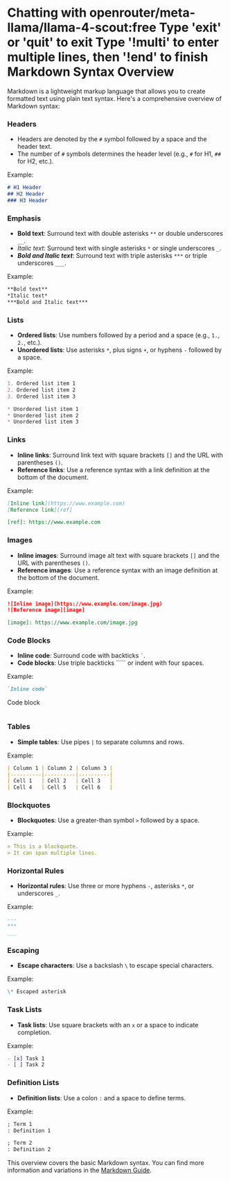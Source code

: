 Chatting with openrouter/meta-llama/llama-4-scout:free
Type 'exit' or 'quit' to exit
Type '!multi' to enter multiple lines, then '!end' to finish
**Markdown Syntax Overview**
==========================

Markdown is a lightweight markup language that allows you to create formatted text using plain text syntax. Here's a comprehensive overview of Markdown syntax:

### Headers

* Headers are denoted by the `#` symbol followed by a space and the header text.
* The number of `#` symbols determines the header level (e.g., `#` for H1, `##` for H2, etc.).

Example:
```markdown
# H1 Header
## H2 Header
### H3 Header
```

### Emphasis

* **Bold text**: Surround text with double asterisks `**` or double underscores `__`.
* *Italic text*: Surround text with single asterisks `*` or single underscores `_`.
* ***Bold and Italic text***: Surround text with triple asterisks `***` or triple underscores `___`.

Example:
```markdown
**Bold text**
*Italic text*
***Bold and Italic text***
```

### Lists

* **Ordered lists**: Use numbers followed by a period and a space (e.g., `1.`, `2.`, etc.).
* **Unordered lists**: Use asterisks `*`, plus signs `+`, or hyphens `-` followed by a space.

Example:
```markdown
1. Ordered list item 1
2. Ordered list item 2
3. Ordered list item 3

* Unordered list item 1
* Unordered list item 2
* Unordered list item 3
```

### Links

* **Inline links**: Surround link text with square brackets `[]` and the URL with parentheses `()`.
* **Reference links**: Use a reference syntax with a link definition at the bottom of the document.

Example:
```markdown
[Inline link](https://www.example.com)
[Reference link][ref]

[ref]: https://www.example.com
```

### Images

* **Inline images**: Surround image alt text with square brackets `[]` and the URL with parentheses `()`.
* **Reference images**: Use a reference syntax with an image definition at the bottom of the document.

Example:
```markdown
![Inline image](https://www.example.com/image.jpg)
![Reference image][image]

[image]: https://www.example.com/image.jpg
```

### Code Blocks

* **Inline code**: Surround code with backticks `` ` ``.
* **Code blocks**: Use triple backticks ````` or indent with four spaces.

Example:
```markdown
`Inline code`

```
Code block
```
```

### Tables

* **Simple tables**: Use pipes `|` to separate columns and rows.

Example:
```markdown
| Column 1 | Column 2 | Column 3 |
|----------|----------|----------|
| Cell 1   | Cell 2   | Cell 3   |
| Cell 4   | Cell 5   | Cell 6   |
```

### Blockquotes

* **Blockquotes**: Use a greater-than symbol `>` followed by a space.

Example:
```markdown
> This is a blockquote.
> It can span multiple lines.
```

### Horizontal Rules

* **Horizontal rules**: Use three or more hyphens `-`, asterisks `*`, or underscores `_`.

Example:
```markdown
---
***
___
```

### Escaping

* **Escape characters**: Use a backslash `\` to escape special characters.

Example:
```markdown
\* Escaped asterisk
```

### Task Lists

* **Task lists**: Use square brackets with an `x` or a space to indicate completion.

Example:
```markdown
- [x] Task 1
- [ ] Task 2
```

### Definition Lists

* **Definition lists**: Use a colon `:` and a space to define terms.

Example:
```markdown
; Term 1
: Definition 1

; Term 2
: Definition 2
```

This overview covers the basic Markdown syntax. You can find more information and variations in the [Markdown Guide](https://www.markdownguide.org/basic-syntax/).
> 
